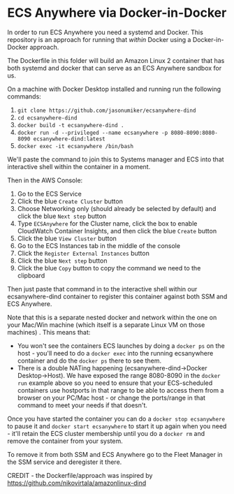 # ECS Anywhere via Docker-in-Docker

In order to run ECS Anywhere you need a systemd and Docker. This repository is an approach for running that *within* Docker using a Docker-in-Docker approach.

The Dockerfile in this folder will build an Amazon Linux 2 container that has both systemd and docker that can serve as an ECS Anywhere sandbox for us.

On a machine with Docker Desktop installed and running run the following commands:
1. `git clone https://github.com/jasonumiker/ecsanywhere-dind`
1. `cd ecsanywhere-dind`
1. `docker build -t ecsanywhere-dind .`
1. `docker run -d --privileged --name ecsanywhere -p 8080-8090:8080-8090 ecsanywhere-dind:latest`
1. `docker exec -it ecsanywhere /bin/bash`

We'll paste the command to join this to Systems manager and ECS into that interactive shell within the container in a moment.

Then in the AWS Console:
1. Go to the ECS Service
1. Click the blue `Create Cluster` button
1. Choose Networking only (should already be selected by default) and click the blue `Next step` button
1. Type `ECSAnywhere` for the Cluster name, click the box to enable CloudWatch Container Insights, and then click the blue `Create` button
1. Click the blue `View Cluster` button
1. Go to the ECS Instances tab in the middle of the console
1. Click the `Register External Instances` button
1. Click the blue `Next step` button
1. Click the blue `Copy` button to copy the command we need to the clipboard

Then just paste that command in to the interactive shell within our ecsanywhere-dind container to register this container against both SSM and ECS Anywhere.

Note that this is a separate nested docker and network within the one on your Mac/Win machine (which itself is a separate Linux VM on those machines) . This means that:
* You won't see the containers ECS launches by doing a `docker ps` on the host - you'll need to do a `docker exec` into the running ecsanywhere container and do the `docker ps` there to see them.
* There is a double NATing happening (ecsanywhere-dind->Docker Desktop->Host). We have exposed the range 8080-8090 in the `docker run` example above so you need to ensure that your ECS-scheduled containers use hostports in that range to be able to access them from a browser on your PC/Mac host - or change the ports/range in that command to meet your needs if that doesn't.

Once you have started the container you can do a `docker stop ecsanywhere` to pause it and `docker start ecsanywhere` to start it up again when you need - it'll retain the ECS cluster membership until you do a `docker rm` and remove the container from your system.

To remove it from both SSM and ECS Anywhere go to the Fleet Manager in the SSM service and deregister it there.

CREDIT - the Dockerfile/approach was inspired by https://github.com/nikovirtala/amazonlinux-dind
